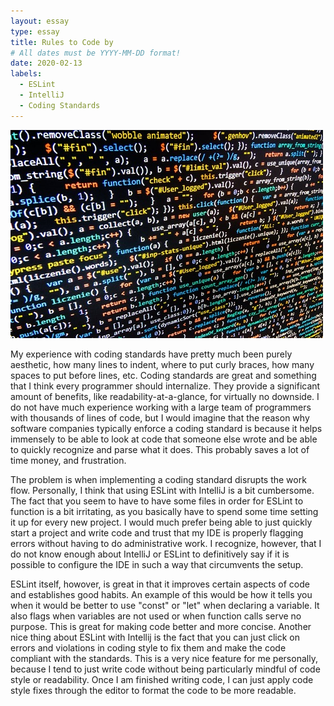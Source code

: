 ```yaml
---
layout: essay
type: essay
title: Rules to Code by
# All dates must be YYYY-MM-DD format!
date: 2020-02-13
labels:
  - ESLint
  - IntelliJ
  - Coding Standards
---
```


<div class="ui medium rounded images">
  <img class="ui image" src="../images/code.jpg">
</div>

My experience with coding standards have pretty much been purely aesthetic, how many lines to indent, where to put curly braces, how many spaces to put before lines, etc. Coding standards are great and something that I think every programmer should internalize. They provide a significant amount of benefits, like readability-at-a-glance, for virtually no downside. I do not have much experience working with a large team of programmers with thousands of lines of code, but I would imagine that the reason why software companies typically enforce a coding standard is because it helps immensely to be able to look at code that someone else wrote and be able to quickly recognize and parse what it does. This probably saves a lot of time money, and frustration.

The problem is when implementing a coding standard disrupts the work flow. Personally, I think that using ESLint with IntelliJ is a bit cumbersome. The fact that you seem to have to have some files in order for ESLint to function is a bit irritating, as you basically have to spend some time setting it up for every new project. I would much prefer being able to just quickly start a project and write code and trust that my IDE is properly flagging errors without having to do administrative work. I recognize, however, that I do not know enough about IntelliJ or ESLint to definitively say if it is possible to configure the IDE in such a way that circumvents the setup.

ESLint itself, howover, is great in that it improves certain aspects of code and establishes good habits. An example of this would be how it tells you when it would be better to use "const" or "let" when declaring a variable. It also flags when variables are not used or when function calls serve no purpose. This is great for making code better and more concise. Another nice thing about ESLint with Intellij is the fact that you can just click on errors and violations in coding style to fix them and make the code compliant with the standards. This is a very nice feature for me personally, because I tend to just write code without being particularly mindful of code style or readability. Once I am finished writing code, I can just apply code style fixes through the editor to format the code to be more readable.

